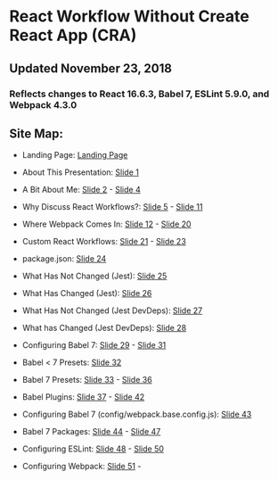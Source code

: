 # React Workflow Without Create React App (CRA)

## Updated November 23, 2018

### Reflects changes to React 16.6.3, Babel 7, ESLint 5.9.0, and Webpack 4.3.0

## Site Map:

+ Landing Page: [Landing Page](https://interglobalmedia.github.io/react-workflow-updated-2018/#/)

+ About This Presentation: [Slide 1](https://interglobalmedia.github.io/react-workflow-updated-2018/#/1)

+ A Bit About Me: [Slide 2](https://interglobalmedia.github.io/react-workflow-updated-2018/#/2) - [Slide 4](https://interglobalmedia.github.io/react-workflow-updated-2018/#/4)

+ Why Discuss React Workflows?: [Slide 5](https://interglobalmedia.github.io/react-workflow-updated-2018/#/5) - [Slide 11](https://interglobalmedia.github.io/react-workflow-updated-2018/#/11)

+ Where Webpack Comes In: [Slide 12](https://interglobalmedia.github.io/react-workflow-updated-2018/#/12) - [Slide 20](https://interglobalmedia.github.io/react-workflow-updated-2018/#/20)

+ Custom React Workflows: [Slide 21](https://interglobalmedia.github.io/react-workflow-updated-2018/#/21) - [Slide 23](https://interglobalmedia.github.io/react-workflow-updated-2018/#/23)

+ package.json: [Slide 24](https://interglobalmedia.github.io/react-workflow-updated-2018/#/24)

+ What Has Not Changed (Jest): [Slide 25](https://interglobalmedia.github.io/react-workflow-updated-2018/#/25)

+ What Has Changed (Jest): [Slide 26](https://interglobalmedia.github.io/react-workflow-updated-2018/#/26)

+ What Has Not Changed (Jest DevDeps): [Slide 27](https://interglobalmedia.github.io/react-workflow-updated-2018/#/27)

+ What has Changed (Jest DevDeps): [Slide 28](https://interglobalmedia.github.io/react-workflow-updated-2018/#/28)

+ Configuring Babel 7: [Slide 29](https://interglobalmedia.github.io/react-workflow-updated-2018/#/29) -  [Slide 31](https://interglobalmedia.github.io/react-workflow-updated-2018/#/31)

+ Babel < 7 Presets: [Slide 32](https://interglobalmedia.github.io/react-workflow-updated-2018/#/32)

+ Babel 7 Presets: [Slide 33](https://interglobalmedia.github.io/react-workflow-updated-2018/#/33) - [Slide 36](https://interglobalmedia.github.io/react-workflow-updated-2018/#/36)

+ Babel Plugins: [Slide 37](https://interglobalmedia.github.io/react-workflow-updated-2018/#/37) - [Slide 42](https://interglobalmedia.github.io/react-workflow-updated-2018/#/42)

+ Configuring Babel 7 (config/webpack.base.config.js): [Slide 43](https://interglobalmedia.github.io/react-workflow-updated-2018/#/43)

+ Babel 7 Packages: [Slide 44](https://interglobalmedia.github.io/react-workflow-updated-2018/#/44) - [Slide 47](https://interglobalmedia.github.io/react-workflow-updated-2018/#/47)

+ Configuring ESLint: [Slide 48](https://interglobalmedia.github.io/react-workflow-updated-2018/#/48) - [Slide 50](https://interglobalmedia.github.io/react-workflow-updated-2018/#/50)

+ Configuring Webpack: [Slide 51](https://interglobalmedia.github.io/react-workflow-updated-2018/#/51) -



